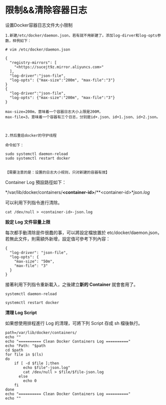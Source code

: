 # 限制&&清除容器日志

设置Docker容器日志文件大小限制

```text
1.新建/etc/docker/daemon.json，若有就不用新建了。添加log-dirver和log-opts参数，样例如下：

# vim /etc/docker/daemon.json

{
  "registry-mirrors": [
    "<https://sucejt9z.mirror.aliyuncs.com>"
  ],
  "log-driver":"json-file",
  "log-opts": {"max-size":"200m", "max-file":"3"}
}
{
  "log-driver":"json-file",
  "log-opts": {"max-size":"200m", "max-file":"3"}
}

max-size=200m，意味着一个容器日志大小上限是200M， 
max-file=3，意味着一个容器有三个日志，分别是id+.json、id+1.json、id+2.json。



2.然后重启docker的守护线程

命令如下：

sudo systemctl daemon-reload
sudo systemctl restart docker


【需要注意的是：设置的日志大小规则，只对新建的容器有效】
```

Container Log 預設路徑如下：

\*/var/lib/docker/containers/**&lt;container-id&gt;**/\*\*&lt;container-id&gt;\*_json.log_

可以利用下列指令進行清除。

```text
cat /dev/null > <container-id>-json.log
```

**設定 Log 文件容量上限**

每次都手動清除是件很蠢的事，可以將設定檔放置於 etc/docker/daemon.json，若無此文件，則需額外新增，設定值可參考下列內容：

```text
{
  "log-driver": "json-file",
  "log-opts": {
    "max-size": "50m",
    "max-file": "3"
  }
}
```

接著利用下列指令重新載入，之後建立**新的 Container** 就會套用了。

```text
systemctl daemon-reload

systemctl restart docker
```

**清理 Log Script**

如果想使用排程進行 Log 的清理，可將下列 Script 存成 sh 檔後執行。

```text
path=/var/lib/docker/containers/
echo ""
echo "========== Clean Docker Containers Log =========="
echo "Path: "$path
cd $path
for file in $(ls)
do
    if [ -d $file ];then
        echo $file"-json.log"
        cat /dev/null > $file/$file-json.log
      else
        echo 0
    fi
done
echo "========== Clean Docker Containers Log =========="
echo ""
```

